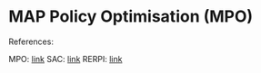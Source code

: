 # MAP Policy Optimisation (MPO)

References:

MPO: [link](https://arxiv.org/abs/1806.06920)
SAC: [link](https://arxiv.org/pdf/1801.01290v1.pdf) 
RERPI: [link](https://arxiv.org/abs/1812.02256)
